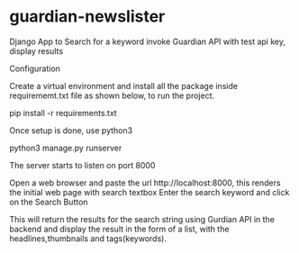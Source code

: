 # guardian-newslister
Django App to Search for a keyword invoke Guardian API with test api key, display results

Configuration

Create a virtual environment and install all the package inside requirememt.txt file as shown below, to run the project.

pip install -r requirements.txt

Once setup is done, use python3

python3 manage.py runserver

The server starts to listen on port 8000

Open a web browser and paste the url http://localhost:8000, this renders the initial web page with search textbox
Enter the search keyword and click on the Search Button

This will return the results for the search string using Gurdian API in the backend and display the result in the form of a list,
with the headlines,thumbnails and tags(keywords).